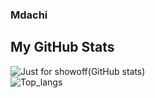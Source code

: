 ### Mdachi

## My GitHub Stats

![Just for showoff(GitHub stats)](https://github-readme-stats.vercel.app/api?username=mdachi-codes&show_icons=true&theme=nightowl&count_private=true&hide_rank=false)
<br/>
![Top_langs](https://github-readme-stats.vercel.app/api/top-langs/?username=mdachi-codes&theme=blueberry)
